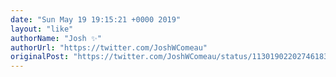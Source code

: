 ```yaml
---
date: "Sun May 19 19:15:21 +0000 2019"
layout: "like"
authorName: "Josh ✨"
authorUrl: "https://twitter.com/JoshWComeau"
originalPost: "https://twitter.com/JoshWComeau/status/1130190220274618369"
---
```


